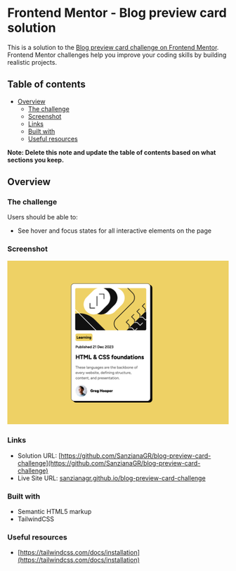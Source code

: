 # Frontend Mentor - Blog preview card solution

This is a solution to the [Blog preview card challenge on Frontend Mentor](https://www.frontendmentor.io/challenges/blog-preview-card-ckPaj01IcS). Frontend Mentor challenges help you improve your coding skills by building realistic projects. 

## Table of contents

- [Overview](#overview)
  - [The challenge](#the-challenge)
  - [Screenshot](#screenshot)
  - [Links](#links)
  - [Built with](#built-with)
  - [Useful resources](#useful-resources)

**Note: Delete this note and update the table of contents based on what sections you keep.**

## Overview

### The challenge

Users should be able to:

- See hover and focus states for all interactive elements on the page

### Screenshot

![assets/screenshot.png](./assets/screenshot.png)

### Links

- Solution URL: [https://github.com/SanzianaGR/blog-preview-card-challenge](https://github.com/SanzianaGR/blog-preview-card-challenge)
- Live Site URL: [sanzianagr.github.io/blog-preview-card-challenge](https://sanzianagr.github.io/blog-preview-card-challenge/)


### Built with

- Semantic HTML5 markup
- TailwindCSS

### Useful resources

- [https://tailwindcss.com/docs/installation](https://tailwindcss.com/docs/installation) 
